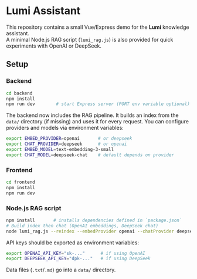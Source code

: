 # Lumi Assistant

This repository contains a small Vue/Express demo for the **Lumi** knowledge assistant.  
A minimal Node.js RAG script (`lumi_rag.js`) is also provided for quick experiments with OpenAI or DeepSeek.

## Setup

### Backend

```bash
cd backend
npm install
npm run dev        # start Express server (PORT env variable optional)
```
The backend now includes the RAG pipeline. It builds an index from the
`data/` directory (if missing) and uses it for every request.
You can configure providers and models via environment variables:

```bash
export EMBED_PROVIDER=openai       # or deepseek
export CHAT_PROVIDER=deepseek      # or openai
export EMBED_MODEL=text-embedding-3-small
export CHAT_MODEL=deepseek-chat    # default depends on provider
```

### Frontend

```bash
cd frontend
npm install
npm run dev
```

### Node.js RAG script

```bash
npm install       # installs dependencies defined in `package.json`
# Build index then chat (OpenAI embeddings, DeepSeek chat)
node lumi_rag.js --reindex --embedProvider openai --chatProvider deepseek
```

API keys should be exported as environment variables:

```bash
export OPENAI_API_KEY="sk-..."      # if using OpenAI
export DEEPSEEK_API_KEY="dpk-..."   # if using DeepSeek
```

Data files (`.txt`/`.md`) go into a `data/` directory.

